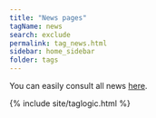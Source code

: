 ```yaml
---
title: "News pages"
tagName: news
search: exclude
permalink: tag_news.html
sidebar: home_sidebar
folder: tags
---
```


You can easily consult all news [here](news_archive.html).

{% include site/taglogic.html %}
